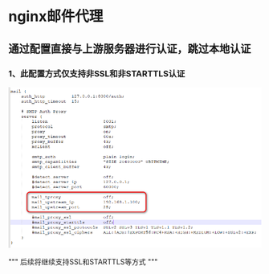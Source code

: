 
# nginx邮件代理

## 通过配置直接与上游服务器进行认证，跳过本地认证

### 1、此配置方式仅支持非SSL和非STARTTLS认证

![照片1](https://github.com/gchs2012/nginx-mail-proxy/blob/master/conf/照片1.png)

""" 后续将继续支持SSL和STARTTLS等方式 """
